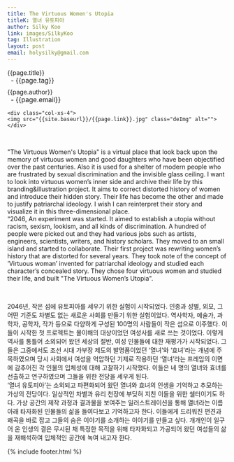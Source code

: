 ```yaml
---
title: The Virtuous Women's Utopia
titleK: 열녀 유토피아
author: Silky Koo
link: images/SilkyKoo
tag: Illustration
layout: post
email: holysilky@gmail.com
---	
```


<div class="container">

<div class="deDep">
{{page.title}}<br>
<p style="font-size:15px; margin:0px; padding:0px 0px 0px 8px; margin:0px 0px 8px 0px;">- {{page.tag}}</p>
{{page.author}}<br>
<p style="font-size:15px; margin:0px; padding:0px 0px 0px 8px;">- {{page.email}}</p>
</div>


<div class="row" class="imgcolor">
	
	<div class="col-xs-4">
	<img src="{{site.baseurl}}/{{page.link}}.jpg" class="deImg" alt=""></div>
	
</div>
<br>

<div class="det lato">



"The Virtuous Women's Utopia" is a virtual place that look back upon the memory of virtuous women and good daughters who have been objectified over the past centuries. Also it is used for a shelter of modern people who are frustrated by sexual discrimination and the invisible glass ceiling. I want to look into virtuous women’s inner side and archive their life by this branding&illustration project. It aims to correct distorted history of women and introduce their hidden story. Their life has become the other and made to justify patriarchal ideology. I wish I can reinterpret their story and visualize it in this three-dimensional place.
<br>
“2046, An experiment was started. It aimed to establish a utopia without racism, sexism, lookism, and all kinds of discrimination. A hundred of people were picked out and they had various jobs such as artists, engineers, scientists, writers, and history scholars. They moved to an small island and started to collaborate. Their first project was rewriting women’s history that are distorted for several years. They took note of the concept of ‘Virtuous woman’ invented for patriarchal ideology and studied each character’s concealed story. They chose four virtuous women and studied their life, and built "The Virtuous Women’s Utopia".



</div>

<br>

<div class="noto">

2046년, 작은 섬에 유토피아를 세우기 위한 실험이 시작되었다. 인종과 성별, 외모, 그 어떤 기준도 차별도 없는 새로운 사회를 만들기 위한 실험이었다. 역사학자, 예술가, 과학자, 공학자, 작가 등으로 다양하게 구성된 100명의 사람들이 작은 섬으로 이주했다. 이들이 시작한 첫 프로젝트는 몰이해의 대상이었던 여성사를 새로 쓰는 것이었다. 이렇게 역사를 통틀어 소외되어 왔던 세상의 절반, 여성 인물들에 대한 재평가가 시작되었다. 그들은 그중에서도 조선 시대 가부장 제도의 발명품이었던 ‘열녀’와 ‘효녀’라는 개념에 주목하였으며 당시 사회에서 여성을 억압하던 기제로 작용하던 ‘열녀’라는 프레임의 이면에 감추어진 각 인물의 입체성에 대해 고찰하기 시작했다. 이들은 네 명의 열녀와 효녀를 선출하고 연구하였으며 그들을 위한 전당을 세우게 된다.
<br>
‘열녀 유토피아’는 소외되고 파편화되어 왔던 열녀와 효녀의 인생을 기억하고 추모하는 가상의 전당이다. 일상적인 차별과 유리 천장에 부딪혀 지친 이들을 위한 쉘터이기도 하다. 가상 공간의 제작 과정과 결과물을 보여주는 일러스트레이션을 통해 열녀라는 이름 아래 타자화된 인물들의 삶을 들여다보고 기억하고자 한다. 이들에게 드리워진 편견과 왜곡을 바로 잡고 그들의 숨은 이야기를 소개하는 이야기를 만들고 싶다. 개개인이 일구어 온 인생의 결은 무시된 채 특정한 목적을 위해 타자화되고 가공되어 왔던 여성들의 삶을 재해석하여 입체적인 공간에 녹여 내고자 한다.


</div>


	

</div> 

{% include footer.html %}